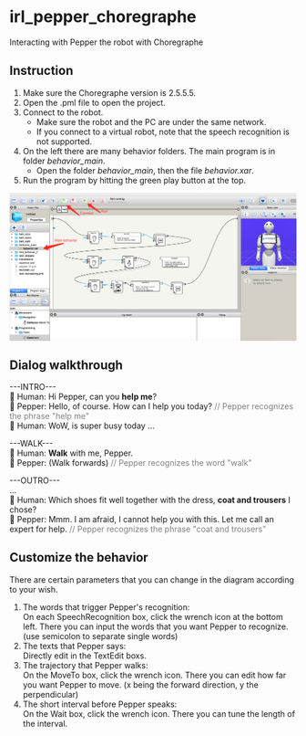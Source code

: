 # irl_pepper_choregraphe
 Interacting with Pepper the robot with Choregraphe

## Instruction
1. Make sure the Choregraphe version is 2.5.5.5.
2. Open the .pml file to open the project.
3. Connect to the robot.
    - Make sure the robot and the PC are under the same network.
    - If you connect to a virtual robot, note that the speech recognition is not supported.
4. On the left there are many behavior folders. The main program is in folder *behavior_main*.
    - Open the folder *behavior_main*, then the file *behavior.xar*.
5. Run the program by hitting the green play button at the top.

<div><img src="src/choregraphe-screenshot-1.png" align=center /><div/>

## Dialog walkthrough

---INTRO--- <br>
🧑 Human: Hi Pepper, can you **help me**? <br>
🤖 Pepper: Hello, of course. How can I help you today?  <span style="color:grey"> // Pepper recognizes the phrase "help me" </span> <br>
🧑 Human: WoW, is super busy today ... <br>

---WALK--- <br>
🧑 Human: **Walk** with me, Pepper. <br>
🤖 Pepper: (Walk forwards)  <span style="color:grey"> // Pepper recognizes the word "walk" </span> <br>

---OUTRO--- <br>
... <br>
🧑 Human: Which shoes fit well together with the dress, **coat and trousers** I chose? <br>
🤖 Pepper: Mmm. I am afraid, I cannot help you with this. Let me call an expert for help.  <span style="color:grey"> // Pepper recognizes the phrase "coat and trousers" </span> <br>


## Customize the behavior
There are certain parameters that you can change in the diagram according to your wish. <br>

1. The words that trigger Pepper's recognition: <br>
    On each SpeechRecognition box, click the wrench icon at the bottom left. There you can input the words that you want Pepper to recognize. (use semicolon to separate single words)
2. The texts that Pepper says: <br>
    Directly edit in the TextEdit boxs. 
3. The trajectory that Pepper walks: <br>
    On the MoveTo box, click the wrench icon. There you can edit how far you want Pepper to move. (x being the forward direction, y the perpendicular)
4. The short interval before Pepper speaks: <br>
    On the Wait box, click the wrench icon. There you can tune the length of the interval.

